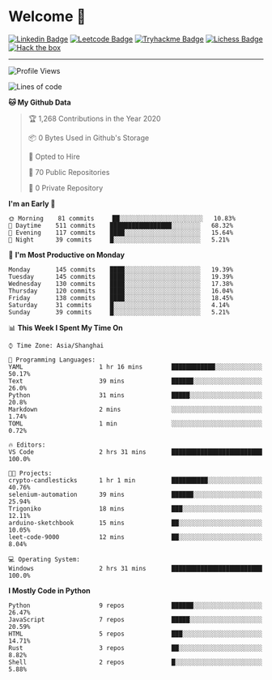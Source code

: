# Welcome 👋

[![Linkedin Badge](https://img.shields.io/badge/-PedroTorres-blue?style=flat-square&logo=Linkedin&logoColor=white&link=https://www.linkedin.com/in/PedroTorres/)](https://www.linkedin.com/in/pedro-torres-cruz/)
[![Leetcode Badge](https://img.shields.io/badge/profile-leetcode-green)](https://leetcode.com/corfucinas/)
[![Tryhackme Badge](https://img.shields.io/badge/profile-tryhackme-blue)](https://tryhackme.com/p/Corfucinas/)
[![Lichess Badge](https://img.shields.io/badge/challenge_me-lichess-yellow)](https://lichess.org/@/Corfucinas)
[![Hack the box](https://img.shields.io/badge/hack_the_box-profile-red)](https://www.hackthebox.eu/profile/375826)

---

<!--START_SECTION:waka-->
![Profile Views](http://img.shields.io/badge/Profile%20Views-8-blue)

![Lines of code](https://img.shields.io/badge/From%20Hello%20World%20I%27ve%20Written-9.2%20million%20lines%20of%20code-blue)

**🐱 My Github Data** 

> 🏆 1,268 Contributions in the Year 2020
 > 
> 📦 0 Bytes Used in Github's Storage 
 > 
> 💼 Opted to Hire
 > 
> 📜 70 Public Repositories
 > 
> 🔑 0 Private Repository 
 > 
**I'm an Early 🐤** 

```text
🌞 Morning    81 commits     ██░░░░░░░░░░░░░░░░░░░░░░░   10.83% 
🌆 Daytime    511 commits    █████████████████░░░░░░░░   68.32% 
🌃 Evening    117 commits    ████░░░░░░░░░░░░░░░░░░░░░   15.64% 
🌙 Night      39 commits     █░░░░░░░░░░░░░░░░░░░░░░░░   5.21%

```
📅 **I'm Most Productive on Monday** 

```text
Monday       145 commits    ████░░░░░░░░░░░░░░░░░░░░░   19.39% 
Tuesday      145 commits    ████░░░░░░░░░░░░░░░░░░░░░   19.39% 
Wednesday    130 commits    ████░░░░░░░░░░░░░░░░░░░░░   17.38% 
Thursday     120 commits    ████░░░░░░░░░░░░░░░░░░░░░   16.04% 
Friday       138 commits    ████░░░░░░░░░░░░░░░░░░░░░   18.45% 
Saturday     31 commits     █░░░░░░░░░░░░░░░░░░░░░░░░   4.14% 
Sunday       39 commits     █░░░░░░░░░░░░░░░░░░░░░░░░   5.21%

```


📊 **This Week I Spent My Time On** 

```text
⌚︎ Time Zone: Asia/Shanghai

💬 Programming Languages: 
YAML                     1 hr 16 mins        ████████████░░░░░░░░░░░░░   50.17% 
Text                     39 mins             ██████░░░░░░░░░░░░░░░░░░░   26.0% 
Python                   31 mins             █████░░░░░░░░░░░░░░░░░░░░   20.8% 
Markdown                 2 mins              ░░░░░░░░░░░░░░░░░░░░░░░░░   1.74% 
TOML                     1 min               ░░░░░░░░░░░░░░░░░░░░░░░░░   0.72%

🔥 Editors: 
VS Code                  2 hrs 31 mins       █████████████████████████   100.0%

🐱‍💻 Projects: 
crypto-candlesticks      1 hr 1 min          ██████████░░░░░░░░░░░░░░░   40.76% 
selenium-automation      39 mins             ██████░░░░░░░░░░░░░░░░░░░   25.94% 
Trigoniko                18 mins             ███░░░░░░░░░░░░░░░░░░░░░░   12.11% 
arduino-sketchbook       15 mins             ██░░░░░░░░░░░░░░░░░░░░░░░   10.05% 
leet-code-9000           12 mins             ██░░░░░░░░░░░░░░░░░░░░░░░   8.04%

💻 Operating System: 
Windows                  2 hrs 31 mins       █████████████████████████   100.0%

```

**I Mostly Code in Python** 

```text
Python                   9 repos             ██████░░░░░░░░░░░░░░░░░░░   26.47% 
JavaScript               7 repos             █████░░░░░░░░░░░░░░░░░░░░   20.59% 
HTML                     5 repos             ███░░░░░░░░░░░░░░░░░░░░░░   14.71% 
Rust                     3 repos             ██░░░░░░░░░░░░░░░░░░░░░░░   8.82% 
Shell                    2 repos             █░░░░░░░░░░░░░░░░░░░░░░░░   5.88%

```



<!--END_SECTION:waka-->
